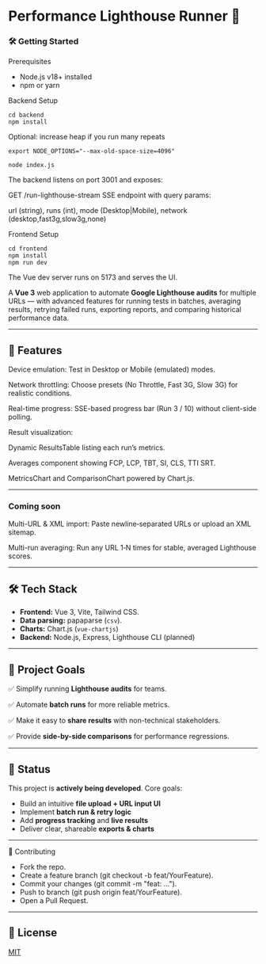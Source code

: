 # Performance Lighthouse Runner 🚦


### 🛠️ Getting Started

Prerequisites

- Node.js v18+ installed
- npm or yarn

Backend Setup
```
cd backend
npm install
```

Optional: increase heap if you run many repeats
```
export NODE_OPTIONS="--max-old-space-size=4096"
```

```
node index.js
```

The backend listens on port 3001 and exposes:

GET /run-lighthouse-stream SSE endpoint with query params:

url (string), runs (int), mode (Desktop|Mobile), network (desktop,fast3g,slow3g,none)

Frontend Setup
```
cd frontend
npm install
npm run dev
```

The Vue dev server runs on 5173 and serves the UI.

A **Vue 3** web application to automate **Google Lighthouse audits** for multiple URLs — with advanced features for running tests in batches, averaging results, retrying failed runs, exporting reports, and comparing historical performance data.

---

## 🚀 Features


Device emulation: Test in Desktop or Mobile (emulated) modes.

Network throttling: Choose presets (No Throttle, Fast 3G, Slow 3G) for realistic conditions.

Real-time progress: SSE-based progress bar (Run 3 / 10) without client-side polling.

Result visualization:

Dynamic ResultsTable listing each run’s metrics.

Averages component showing FCP, LCP, TBT, SI, CLS, TTI SRT.

MetricsChart and ComparisonChart powered by Chart.js.

---

### Coming soon

Multi-URL & XML import: Paste newline‑separated URLs or upload an XML sitemap.

Multi-run averaging: Run any URL 1‑N times for stable, averaged Lighthouse scores.

---

## 🛠️ Tech Stack

- **Frontend:** Vue 3, Vite, Tailwind CSS.
- **Data parsing:** papaparse (`csv`).
- **Charts:** Chart.js (`vue-chartjs`)
- **Backend:** Node.js, Express, Lighthouse CLI (planned)

---

## 📌 Project Goals

✅ Simplify running **Lighthouse audits** for teams.

✅ Automate **batch runs** for more reliable metrics.

✅ Make it easy to **share results** with non-technical stakeholders.

✅ Provide **side-by-side comparisons** for performance regressions.

---

## 🚧 Status

This project is **actively being developed**.
Core goals:
- Build an intuitive **file upload + URL input UI**
- Implement **batch run & retry logic**
- Add **progress tracking** and **live results**
- Deliver clear, shareable **exports & charts**

---

🤝 Contributing

- Fork the repo.
- Create a feature branch (git checkout -b feat/YourFeature).
- Commit your changes (git commit -m "feat: ...").
- Push to branch (git push origin feat/YourFeature).
- Open a Pull Request.

----

## 📄 License

[MIT](LICENSE)
